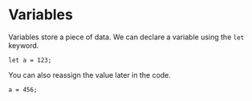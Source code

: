 # Variables

Variables store a piece of data. We can declare a variable using the `let` keyword.

```egon
let a = 123;
```

You can also reassign the value later in the code.

```egon
a = 456;
```